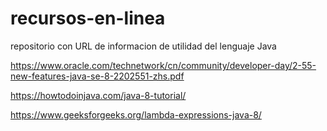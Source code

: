 # recursos-en-linea
repositorio con URL de informacion de utilidad del lenguaje Java


https://www.oracle.com/technetwork/cn/community/developer-day/2-55-new-features-java-se-8-2202551-zhs.pdf

https://howtodoinjava.com/java-8-tutorial/

https://www.geeksforgeeks.org/lambda-expressions-java-8/


